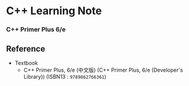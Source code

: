 # C++ Learning Note

### C++ Primer Plus 6/e


## Reference
* Textbook
  - C++ Primer Plus, 6/e (中文版) (C++ Primer Plus, 6/e (Developer's Library)) (ISBN13 : `9789862766361`)

